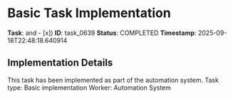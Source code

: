 # Basic Task Implementation

**Task**: and - [x])
**ID**: task_0639
**Status**: COMPLETED
**Timestamp**: 2025-09-18T22:48:18.640914

## Implementation Details

This task has been implemented as part of the automation system.
Task type: Basic implementation
Worker: Automation System
